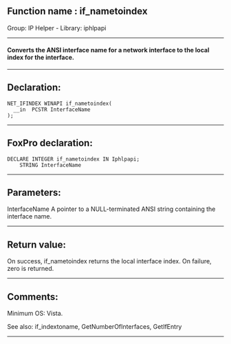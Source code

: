 
## Function name : if_nametoindex
Group: IP Helper - Library: iphlpapi    
***  


#### Converts the ANSI interface name for a network interface to the local index for the interface.
***  


## Declaration:
```foxpro  
NET_IFINDEX WINAPI if_nametoindex(
  __in  PCSTR InterfaceName
);  
```  
***  


## FoxPro declaration:
```foxpro  
DECLARE INTEGER if_nametoindex IN Iphlpapi;
	STRING InterfaceName  
```  
***  


## Parameters:
InterfaceName 
A pointer to a NULL-terminated ANSI string containing the interface name.
  
***  


## Return value:
On success, if_nametoindex returns the local interface index. On failure, zero is returned.  
***  


## Comments:
Minimum OS: Vista.  
  
See also: if_indextoname, GetNumberOfInterfaces, GetIfEntry   
  
***  

